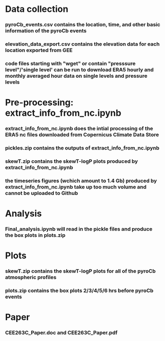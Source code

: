# Data collection
### pyroCb_events.csv contains the location, time, and other basic information of the pyroCb events
### elevation_data_export.csv contains the elevation data for each location exported from GEE
### code files starting with "wget" or contain "presssure level"/'single level' can be run to download ERA5 hourly and monthly averaged hour data on single levels and pressure levels
# Pre-processing: extract_info_from_nc.ipynb
### extract_info_from_nc.ipynb does the intial processing of the ERA5 nc files downloaded from Copernicus Climate Data Store
### pickles.zip contains the outputs of extract_info_from_nc.ipynb
### skewT.zip contains the skewT-logP plots produced by extract_info_from_nc.ipynb
### the timeseries figures (wchich amount to 1.4 Gb) produced by extract_info_from_nc.ipynb take up too much volume and cannot be uploaded to Github
# Analysis
### Final_analysis.ipynb will read in the pickle files and produce the box plots in plots.zip
# Plots
### skewT.zip contains the skewT-logP plots for all of the pyroCb atmospheric profiles
### plots.zip contains the box plots 2/3/4/5/6 hrs before pyroCb events
# Paper
### CEE263C_Paper.doc and CEE263C_Paper.pdf
